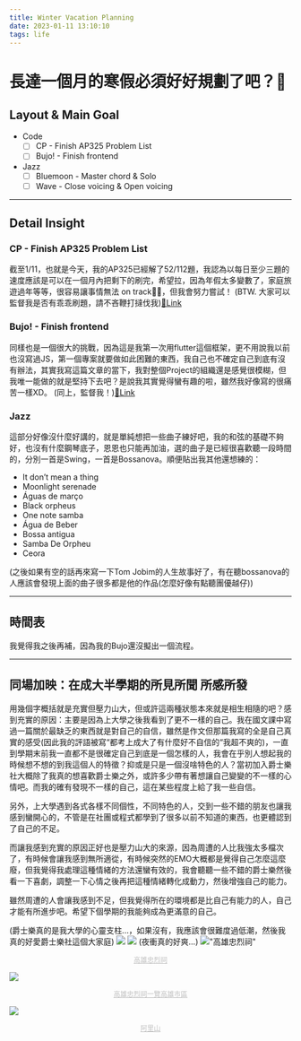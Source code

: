 ```yaml
---
title: Winter Vacation Planning
date: 2023-01-11 13:10:10
tags: life
---
```

# 長達一個月的寒假必須好好規劃了吧？🥵
## Layout & Main Goal
-  Code 
    - [ ] CP - Finish AP325 Problem List
    - [ ] Bujo! - Finish frontend 
-  Jazz 
    - [ ] Bluemoon - Master chord & Solo
    - [ ] Wave - Close voicing & Open voicing

---
## Detail Insight
### CP - Finish AP325 Problem List
截至1/11，也就是今天，我的AP325已經解了52/112題，我認為以每日至少三題的速度應該是可以在一個月內把剩下的刷完，希望拉，因為年假太多變數了，家庭旅遊過年等等，很容易讓事情無法 on track😵‍💫，但我會努力嘗試！
(BTW. 大家可以監督我是否有乖乖刷題，請不吝鞭打撻伐我)[🔗Link](https://judge.tcirc.tw/UserStatistic?id=2655)
### Bujo! - Finish frontend
同樣也是一個很大的挑戰，因為這是我第一次用flutter這個框架，更不用說我以前也沒寫過JS，第一個專案就要做如此困難的東西，我自己也不確定自己到底有沒有辦法，其實我寫這篇文章的當下，我對整個Project的組織還是感覺很模糊，但我唯一能做的就是堅持下去吧？是說我其實覺得蠻有趣的啦，雖然我好像寫的很痛苦一樣XD。
(同上，監督我！)[🔗Link](https://github.com/owenowenisme/Bujo-)
### Jazz 
這部分好像沒什麼好講的，就是單純想把一些曲子練好吧，我的和弦的基礎不夠好，也沒有什麼鋼琴底子，恩恩也只能再加油，選的曲子是已經很喜歡聽一段時間的，分別一首是Swing，一首是Bossanova。順便貼出我其他還想練的：
- It don’t mean a thing 
- Moonlight serenade 
- Águas de março
- Black orpheus
- One note samba
- Água de Beber
- Bossa antigua
- Samba De Orpheu
- Ceora

(之後如果有空的話再來寫一下Tom Jobim的人生故事好了，有在聽bossanova的人應該會發現上面的曲子很多都是他的作品(怎麼好像有點聽團優越仔))

---
## 時間表
我覺得我之後再補，因為我的Bujo還沒擬出一個流程。

---
## 同場加映：在成大半學期的所見所聞 所感所發
用幾個字概括就是充實但壓力山大，但或許這兩種狀態本來就是相生相隨的吧？感到充實的原因：主要是因為上大學之後我看到了更不一樣的自己。我在國文課中寫過一篇關於最缺乏的東西就是對自己的自信，雖然是作文但那篇我寫的全是自己真實的感受(因此我的評語被寫“都考上成大了有什麼好不自信的“我超不爽的)，一直到學期末前我一直都不是很確定自己到底是一個怎樣的人，我會在乎別人想起我的時候想不想的到我這個人的特徵？抑或是只是一個沒啥特色的人？當初加入爵士樂社大概除了我真的想喜歡爵士樂之外，或許多少帶有著想讓自己變變的不一樣的心情吧。而我的確有發現不一樣的自己，這在某些程度上給了我一些自信。

另外，上大學遇到各式各樣不同個性，不同特色的人，交到一些不錯的朋友也讓我感到蠻開心的，不管是在社團或程式都學到了很多以前不知道的東西，也更體認到了自己的不足。

而讓我感到充實的原因正好也是壓力山大的來源，因為周遭的人比我強太多檔次了，有時候會讓我感到無所適從，有時候突然的EMO大概都是覺得自己怎麼這麼廢，但我覺得我處理這種情緒的方法還蠻有效的，我會聽聽一些不錯的爵士樂然後看一下喜劇，調整一下心情之後再把這種情緒轉化成動力，然後增強自己的能力。

雖然周遭的人會讓我感到不足，但我覺得所在的環境都是比自己有能力的人，自己才能有所進步吧。希望下個學期的我能夠成為更滿意的自己。

(爵士樂真的是我大學的心靈支柱...，如果沒有，我應該會很難度過低潮，然後我真的好愛爵士樂社這個大家庭)
![](a.jpeg)
![](b.jpeg)
(夜衝真的好爽...)
!["高雄忠烈祠"](c.jpeg)
<center style="font-size:12px;color:#C0C0C0;text-decoration:underline">高雄忠烈祠</center>

![](d.jpeg)
<center style="font-size:12px;color:#C0C0C0;text-decoration:underline">高雄忠烈祠一覽高雄市區</center>

![](e.jpeg)
<center style="font-size:12px;color:#C0C0C0;text-decoration:underline">阿里山</center>